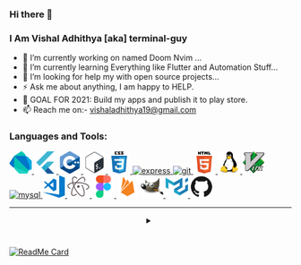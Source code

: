 ### Hi there 👋

### I Am Vishal Adhithya [aka] terminal-guy

- 🔭 I’m currently working on named Doom Nvim ...
- 🌱 I’m currently learning Everything like Flutter and Automation Stuff...
- 🤔 I’m looking for help my with open source projects...
- ⚡ Ask me about anything, I am happy to HELP.
- 🥅 GOAL FOR 2021: Build my apps and publish it to play store.
- 📫 Reach me on:- vishaladhithya19@gmail.com


<h3 align="left">Languages and Tools:</h3>
<p align="left"> <a href="https://www.java.com" target="_blank"> <img src="https://raw.githubusercontent.com/devicons/devicon/c7d326b6009e60442abc35fa45706d6f30ee4c8e/icons/dart/dart-original.svg" alt="java" width="40" height="40"/> </a>
 <a href="https://developer.mozilla.org/en-US/docs/Web/JavaScript" target="_blank"> <img src="https://raw.githubusercontent.com/devicons/devicon/c7d326b6009e60442abc35fa45706d6f30ee4c8e/icons/flutter/flutter-original.svg" alt="javascript" width="40" height="40"/> </a>
  <a href="https://nodejs.org" target="_blank"> <img src="https://raw.githubusercontent.com/devicons/devicon/c7d326b6009e60442abc35fa45706d6f30ee4c8e/icons/cplusplus/cplusplus-original.svg" alt="nodejs" width="40" height="40"> </a> 
  <a href="https://getbootstrap.com" target="_blank"> <img src="https://raw.githubusercontent.com/devicons/devicon/c7d326b6009e60442abc35fa45706d6f30ee4c8e/icons/bash/bash-plain.svg" alt="bootstrap" width="40" height="40"/> </a> 
  <a href="https://www.w3schools.com/css/" target="_blank"> <img src="https://raw.githubusercontent.com/devicons/devicon/master/icons/css3/css3-original-wordmark.svg" alt="css3" width="40" height="40"/> </a> 
  <a href="https://expressjs.com" target="_blank"> <img src="https://avatars0.githubusercontent.com/u/983927?v=3&s=400" alt="express" width="40" height="40"/> </a> 
  <a href="https://git-scm.com/" target="_blank"> <img src="https://www.vectorlogo.zone/logos/git-scm/git-scm-icon.svg" alt="git" width="40" height="40"/> </a> 
  <a href="https://www.w3.org/html/" target="_blank"> <img src="https://raw.githubusercontent.com/devicons/devicon/master/icons/html5/html5-original-wordmark.svg" alt="html5" width="40" height="40"/> </a> <a href="https://www.linux.org/" target="_blank"> <img src="https://raw.githubusercontent.com/devicons/devicon/master/icons/linux/linux-original.svg" alt="linux" width="40" height="40"/> </a>
   <a href="https://www.mongodb.com/" target="_blank"> <img src="https://raw.githubusercontent.com/devicons/devicon/c7d326b6009e60442abc35fa45706d6f30ee4c8e/icons/vim/vim-original.svg" alt="mongodb" width="40" height="40"/> </a>
    <a href="https://www.mysql.com/" target="_blank"> <img src="https://upload.wikimedia.org/wikipedia/commons/thumb/0/08/EmacsIcon.svg/1024px-EmacsIcon.svg.png" alt="mysql" width="40" height="40"/> </a> 
    <a href="https://www.nginx.com" target="_blank"> <img src="https://raw.githubusercontent.com/github/explore/80688e429a7d4ef2fca1e82350fe8e3517d3494d/topics/visual-studio-code/visual-studio-code.png" alt="nginx" width="40" height="40"/> </a> 
    <a href="https://www.arduino.cc/" target="_blank"> <img src="https://raw.githubusercontent.com/devicons/devicon/c7d326b6009e60442abc35fa45706d6f30ee4c8e/icons/atom/atom-original.svg" alt="arduino" width="40" height="40"/> </a> 
    <a href="https://www.php.net" target="_blank"> 
    <img src="https://raw.githubusercontent.com/devicons/devicon/c7d326b6009e60442abc35fa45706d6f30ee4c8e/icons/figma/figma-original.svg" alt="php" width="40" height="40"/> </a> <a href="https://postman.com" target="_blank"> </a> 
    <img src="https://raw.githubusercontent.com/devicons/devicon/c7d326b6009e60442abc35fa45706d6f30ee4c8e/icons/firebase/firebase-plain.svg" alt="postman" width="40" height="40"/> </a> 
    <a href="https://github.com/puppeteer/puppeteer" target="_blank">
     <img src="https://raw.githubusercontent.com/devicons/devicon/c7d326b6009e60442abc35fa45706d6f30ee4c8e/icons/gimp/gimp-original.svg" alt="puppeteer" width="40" height="40"/> </a> 
     <a href="https://github.com/puppeteer/puppeteer" target="_blank">
     <img src="https://raw.githubusercontent.com/devicons/devicon/c7d326b6009e60442abc35fa45706d6f30ee4c8e/icons/materialui/materialui-original.svg" alt="puppeteer" width="40" height="40"/> </a> 
     <a href="https://github.com/puppeteer/puppeteer" target="_blank">
     <img src="https://raw.githubusercontent.com/devicons/devicon/c7d326b6009e60442abc35fa45706d6f30ee4c8e/icons/github/github-original.svg" alt="puppeteer" width="40" height="40"/> </a> 
     </p>


---

<div align="center">
<details>
<summary></summary>
    <p align="center">
    <a href="#ǝɔϟlʍo" target="_blank">
        <img alt="Top Language" src="https://github-readme-stats.vercel.app/api/top-langs/?username=terminal-guy&hide=html,&hide_border=true&title_color=4c566a&text_color=3b4252"/>
        <img alt="GitHub Stats" src="https://github-readme-stats.vercel.app/api?username=terminal-guy&show_icons=true&hide_border=true&icon_color=63c5ea&title_color=4c566a&text_color=3b4252"/>
    </a>
    </p>
</details>
</div>

#

[![ReadMe Card](https://github-readme-stats.vercel.app/api/pin/?username=terminal-guy&repo=Doom-Nvim)](https://github.com/terminal-guy/Doom-Nvim)
